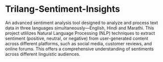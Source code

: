 # Trilang-Sentiment-Insights
An advanced sentiment analysis tool designed to analyze and process text data in three languages simultaneously—English, Hindi and Marathi. This project utlilizes Natural Language Processing (NLP) techniques to extract sentiment (positive, neutral, or negative) from user-generated content across different platforms, such as social media, customer reviews, and online forums. This offers a comprehensive understanding of sentiments across different linguistic audiences.

